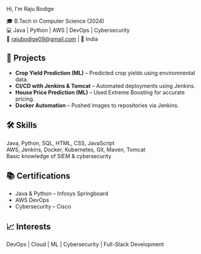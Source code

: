  Hi, I'm Raju Bodige

🎓 B.Tech in Computer Science (2024)  
💻 Java | Python | AWS | DevOps | Cybersecurity  
📧 rajubodige09@gmail.com | 📍 India

## 🚀 Projects
- **Crop Yield Prediction (ML)** – Predicted crop yields using environmental data.
- **CI/CD with Jenkins & Tomcat** – Automated deployments using Jenkins.
- **House Price Prediction (ML)** – Used Extreme Boosting for accurate pricing.
- **Docker Automation** – Pushed images to repositories via Jenkins.

## 🛠 Skills
Java, Python, SQL, HTML, CSS, JavaScript  
AWS, Jenkins, Docker, Kubernetes, Git, Maven, Tomcat  
Basic knowledge of SIEM & cybersecurity

## 📚 Certifications
- Java & Python – Infosys Springboard  
- AWS DevOps  
- Cybersecurity – Cisco

## 📈 Interests
DevOps | Cloud | ML | Cybersecurity | Full-Stack Development
